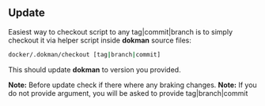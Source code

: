 Update
------

Easiest way to checkout script to any tag|commit|branch is to simply checkout it via helper script inside 
**dokman** source files:

```bash
docker/.dokman/checkout [tag|branch|commit]
```

This should update **dokman** to version you provided. 

**Note:** Before update check if there where any braking changes.
**Note:** If you do not provide argument, you will be asked to provide tag|branch|commit
